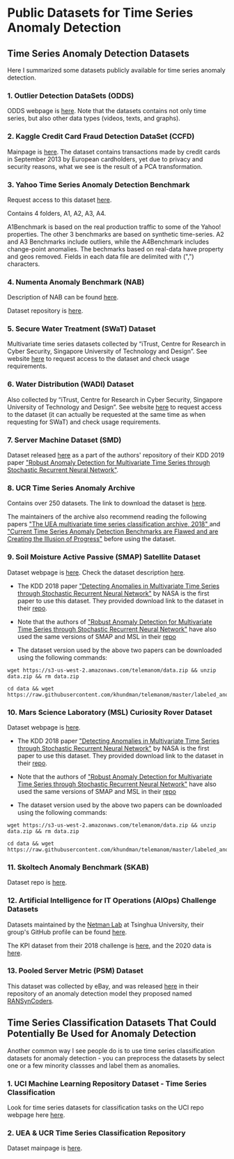 # Public Datasets for Time Series Anomaly Detection

## Time Series Anomaly Detection Datasets

Here I summarized some datasets publicly available for time series anomaly detection.

### 1. Outlier Detection DataSets (ODDS)

ODDS webpage is [here](http://odds.cs.stonybrook.edu/). Note that the datasets contains not only time series, but also other data types (videos, texts, and graphs).

### 2. Kaggle Credit Card Fraud Detection DataSet (CCFD)

Mainpage is [here](https://www.kaggle.com/datasets/mlg-ulb/creditcardfraud). The dataset contains transactions made by credit cards in September 2013 by European cardholders, yet due to privacy and security reasons, what we see is the result of a PCA transformation.

### 3. Yahoo Time Series Anomaly Detection Benchmark

Request access to this dataset [here](https://webscope.sandbox.yahoo.com/catalog.php?datatype=s&did=70).

Contains 4 folders, A1, A2, A3, A4. 

A1Benchmark is based on the real production traffic to some of the Yahoo! properties. The other 3 benchmarks are based on synthetic time-series. A2 and A3 Benchmarks include outliers, while the A4Benchmark includes change-point anomalies. The bechmarks based on real-data have property and geos removed. Fields in each data file are delimited with (",") characters.

### 4. Numenta Anomaly Benchmark (NAB)

Description of NAB can be found [here](https://numenta.com/machine-intelligence-technology/numenta-anomaly-benchmark/).

Dataset repository is [here](https://github.com/numenta/NAB).

### 5. Secure Water Treatment (SWaT) Dataset

Multivariate time series datasets collected by “iTrust, Centre for Research in Cyber Security, Singapore University of Technology and Design”. See website [here](https://itrust.sutd.edu.sg/itrust-labs_datasets/dataset_info/#swat) to request access to the dataset and check usage requirements.

### 6. Water Distribution (WADI) Dataset

Also collected by “iTrust, Centre for Research in Cyber Security, Singapore University of Technology and Design”. See website [here](https://itrust.sutd.edu.sg/itrust-labs_datasets/dataset_info/#wadi) to request access to the dataset (it can actually be requested at the same time as when requesting for SWaT) and check usage requirements.

### 7. Server Machine Dataset (SMD)

Dataset released [here](https://github.com/NetManAIOps/OmniAnomaly/tree/master/ServerMachineDataset) as a part of the authors' repository of their KDD 2019 paper ["Robust Anomaly Detection for Multivariate Time Series through Stochastic Recurrent Neural Network"](https://dl.acm.org/doi/10.1145/3292500.3330672).

### 8. UCR Time Series Anomaly Archive

Contains over 250 datasets. The link to download the dataset is [here](https://www.cs.ucr.edu/~eamonn/time_series_data_2018/). 

The maintainers of the archive also recommend reading the following papers ["The UEA multivariate time series classification archive, 2018" ](https://arxiv.org/abs/1811.00075) and ["Current Time Series Anomaly Detection Benchmarks are Flawed and are Creating the Illusion of Progress"](https://arxiv.org/abs/2009.13807) before using the dataset.

### 9. Soil Moisture Active Passive (SMAP) Satellite Dataset 

Dataset webpage is [here](https://nsidc.org/data/smap/smap-data.html). Check the dataset description [here](https://smap.jpl.nasa.gov/data/?_ga=2.138417011.1712228197.1658525020-1435945832.1658525020).

* The KDD 2018 paper ["Detecting Anomalies in Multivariate Time Series through Stochastic Recurrent Neural Network"](https://arxiv.org/abs/1802.04431) by NASA is the first paper to use this dataset. They provided download link to the dataset in their [repo](https://github.com/khundman/telemanom).

* Note that the authors of ["Robust Anomaly Detection for Multivariate Time Series through Stochastic Recurrent Neural Network"](https://dl.acm.org/doi/10.1145/3292500.3330672) have also used the same versions of SMAP and MSL in their [repo](https://github.com/NetManAIOps/OmniAnomaly)

* The dataset version used by the above two papers can be downloaded using the following commands:

```shell
wget https://s3-us-west-2.amazonaws.com/telemanom/data.zip && unzip data.zip && rm data.zip

cd data && wget https://raw.githubusercontent.com/khundman/telemanom/master/labeled_anomalies.csv
```


### 10. Mars Science Laboratory (MSL) Curiosity Rover Dataset

Dataset webpage is [here](https://pds-atmospheres.nmsu.edu/data_and_services/atmospheres_data/Mars/Mars.html).

* The KDD 2018 paper ["Detecting Anomalies in Multivariate Time Series through Stochastic Recurrent Neural Network"](https://arxiv.org/abs/1802.04431) by NASA is the first paper to use this dataset. They provided download link to the dataset in their [repo](https://github.com/khundman/telemanom).

* Note that the authors of ["Robust Anomaly Detection for Multivariate Time Series through Stochastic Recurrent Neural Network"](https://dl.acm.org/doi/10.1145/3292500.3330672) have also used the same versions of SMAP and MSL in their [repo](https://github.com/NetManAIOps/OmniAnomaly)

* The dataset version used by the above two papers can be downloaded using the following commands:

```shell
wget https://s3-us-west-2.amazonaws.com/telemanom/data.zip && unzip data.zip && rm data.zip

cd data && wget https://raw.githubusercontent.com/khundman/telemanom/master/labeled_anomalies.csv
```

### 11. Skoltech Anomaly Benchmark (SKAB)
Dataset repo is [here](https://github.com/waico/SKAB).

### 12. Artificial Intelligence for IT Operations (AIOps) Challenge Datasets
Datasets maintained by the [Netman Lab](https://netman.aiops.org/) at Tsinghua University, their group's GitHub profile can be found [here](https://github.com/NetManAIOps).

The KPI dataset from their 2018 challenge is [here](https://github.com/NetManAIOps/KPI-Anomaly-Detection), and the 2020 data is [here](https://github.com/NetManAIOps/AIOps-Challenge-2020-Data).

### 13. Pooled Server Metric (PSM) Dataset
This dataset was collected by eBay, and was released [here](https://github.com/eBay/RANSynCoders/tree/main/data) in their repository of an anomaly detection model they proposed named [RANSynCoders](https://github.com/eBay/RANSynCoders).


## Time Series Classification Datasets That Could Potentially Be Used for Anomaly Detection

Another common way I see people do is to use time series classification datasets for anomaly detection - you can preprocess the datasets by select one or a few minority classses and label them as anomalies.

### 1. UCI Machine Learning Repository Dataset - Time Series Classification

Look for time series datasets for classification tasks on the UCI repo webpage here [here](https://archive.ics.uci.edu/ml/datasets.php?format=&task=cla&att=&area=&numAtt=&numIns=&type=ts&sort=nameUp&view=table).

### 2. UEA & UCR Time Series Classification Repository
Dataset mainpage is [here](http://www.timeseriesclassification.com/dataset.php).
